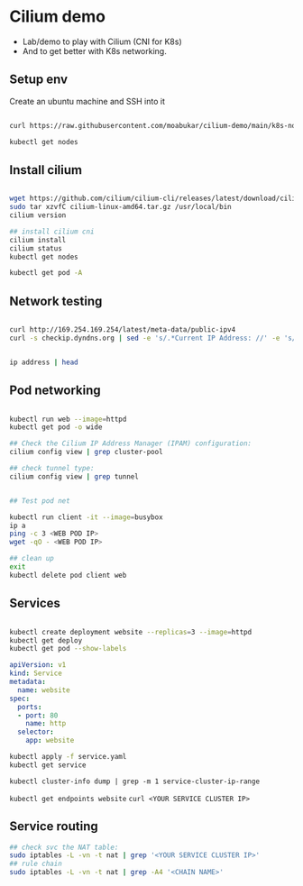 # Cilium demo

- Lab/demo to play with Cilium (CNI for K8s)
- And to get better with K8s networking.


## Setup env

Create an ubuntu machine and SSH into it

```bash

curl https://raw.githubusercontent.com/moabukar/cilium-demo/main/k8s-no-cni.sh | sh

kubectl get nodes
```

## Install cilium

```bash

wget https://github.com/cilium/cilium-cli/releases/latest/download/cilium-linux-amd64.tar.gz
sudo tar xzvfC cilium-linux-amd64.tar.gz /usr/local/bin
cilium version

## install cilium cni
cilium install
cilium status
kubectl get nodes

kubectl get pod -A

```

## Network testing

```bash

curl http://169.254.169.254/latest/meta-data/public-ipv4
curl -s checkip.dyndns.org | sed -e 's/.*Current IP Address: //' -e 's/<.*$//'


ip address | head

```

## Pod networking

```bash

kubectl run web --image=httpd
kubectl get pod -o wide

## Check the Cilium IP Address Manager (IPAM) configuration:
cilium config view | grep cluster-pool

## check tunnel type:
cilium config view | grep tunnel


## Test pod net

kubectl run client -it --image=busybox
ip a
ping -c 3 <WEB POD IP>
wget -qO - <WEB POD IP>

## clean up
exit
kubectl delete pod client web


```


## Services

```bash

kubectl create deployment website --replicas=3 --image=httpd
kubectl get deploy
kubectl get pod --show-labels
```

```yaml
apiVersion: v1
kind: Service
metadata:
  name: website
spec:
  ports:
  - port: 80
    name: http
  selector:
    app: website

```

```bash
kubectl apply -f service.yaml
kubectl get service

```

`kubectl cluster-info dump | grep -m 1 service-cluster-ip-range`


`kubectl get endpoints website`
`curl <YOUR SERVICE CLUSTER IP>`

## Service routing

```bash
## check svc the NAT table:
sudo iptables -L -vn -t nat | grep '<YOUR SERVICE CLUSTER IP>'
## rule chain
sudo iptables -L -vn -t nat | grep -A4 '<CHAIN NAME>'


```

